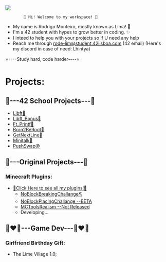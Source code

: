![](https://komarev.com/ghpvc/?username=rode-lim&color=blue)



            🌟 Hi! Welcome to my workspace! 🌟

- My name is Rodrigo Monteiro, mostly known as Lima! 💫
- I'm a 42 student with hypes to grow better in coding. ✨
- I inteed to help you with your projects so if U need any help
- Reach me through rode-lim@student.42lisboa.com
(42 email)
(Here's my discord in case of need: Lhintya)

⭐️----Study hard, code harder----⭐️

# Projects:

## 🦾---42 School Projects---🦾

- [Libft🤚](https://github.com/rode-lim/Libft)
- [Libft_Bonus👋](https://github.com/rode-lim/bonus_libft)
- [Ft_Printf👐](https://github.com/rode-lim/ft_printf)
- [Born2BeRoot🧠](https://github.com/rode-lim/Born2beroot)
- [GetNextLine👀](https://github.com/rode-lim/Get_Next_Line)
- [Minitalk👻](https://github.com/rode-lim/minitalk)
- [PushSwap😡](https://github.com/rode-lim/push_swap)

## 👀---Original Projects---👀

### Minecraft Plugins:
- [🧨Click Here to see all my plugins!🧨](https://github.com/rode-lim/MinecraftPlugins)
  - [NoBlockBreakingChallange⛏](https://github.com/rode-lim/MinecraftPlugins/tree/main/NoBlocks)
  - [NoBlockPlacingChallange --BETA](https://github.com/rode-lim/MinecraftPlugins/tree/main/NoBlockPlacement)
  - [MCToolsRealism --Not Released](https://github.com/rode-lim/MinecraftPlugins/tree/main/McTools)
  - Developing...
 
## 👩‍❤️‍👨---Game Dev---👩‍❤️‍👨

### Girlfriend Birthday Gift:
- The Lime Village  1.0;
